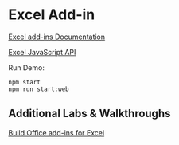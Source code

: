# Excel Add-in

[Excel add-ins Documentation](https://docs.microsoft.com/en-us/office/dev/add-ins/excel/)

[Excel JavaScript API](https://docs.microsoft.com/en-us/office/dev/add-ins/reference/overview/excel-add-ins-reference-overview)

Run Demo:

```
npm start
npm run start:web
```

## Additional Labs & Walkthroughs

[Build Office add-ins for Excel](https://docs.microsoft.com/en-us/learn/modules/office-add-ins-excel/?ns-enrollment-type=LearningPath&ns-enrollment-id=learn-m365.m365-office-add-in-associate)